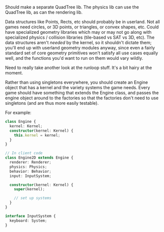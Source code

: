 Should make a separate QuadTree lib. The physics lib can use the QuadTree lib,
as can the rendering lib.


Data structures like Points, Rects, etc should probably be in userland. Not all
games need circles, or 3D points, or triangles, or convex shapes, etc. Could
have specialized geometry libraries which may or may not go along with
specialized physics / collision libraries (tile-based vs SAT vs 3D, etc). The
data structures aren't *needed* by the kernel, so it shouldn't dictate them;
you'll end up with userland geometry modules anyway, since even a fairly
standard set of core geometry primitives won't satisfy all use cases equally
well, and the functions you'd want to run on them would vary wildly.


Need to really take another look at the runloop stuff. It's a bit hairy at the
moment.


Rather than using singletons everywhere, you should create an Engine object
that has a kernel and the variety systems the game needs. Every game should
have something that extends the Engine class, and passes the engine object
around to the factories so that the factories don't need to use singletons (and
are thus more easily testable).

For example:

```typescript
class Engine {
  kernel: Kernel;
  constructor(kernel: Kernel) {
    this.kernel = kernel;
  }
}

// In client code
class Engine2D extends Engine {
  renderer: Renderer;
  physics: Physics;
  behavior: Behavior;
  input: InputSystem;

  constructor(kernel: Kernel) {
    super(kernel);

    // set up systems
  }
}

interface InputSystem {
  keyboard: System;
}
```

